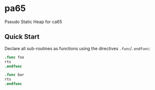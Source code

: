 # pa65
Pseudo Static Heap for ca65

## Quick Start
Declare all sub-routines as functions using the directives `.func`/`.endfunc`:
```s
.func foo
rts
.endfunc

.func bar
rts
.endfunc
```
